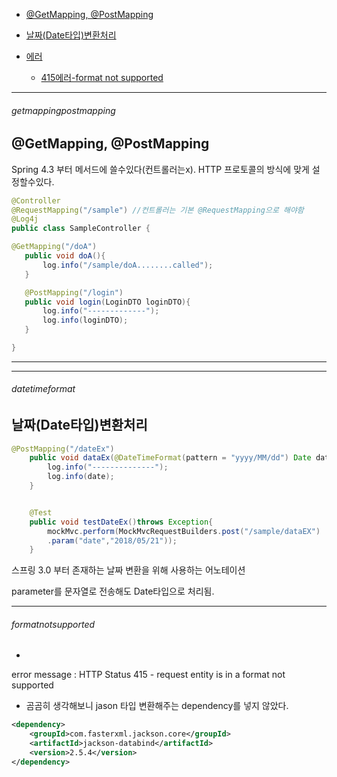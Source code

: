 - [@GetMapping, @PostMapping](#getmappingpostmapping)
- [날짜(Date타입)변환처리](#datetimeformat)

- [에러](#error)
    - [415에러-format not supported](#formatnotsupported)

---


###### getmappingpostmapping

@GetMapping, @PostMapping
-

Spring 4.3 부터 메서드에 쓸수있다(컨트롤러는x). HTTP 프로토콜의 방식에 맞게 설정할수있다.

```java
@Controller
@RequestMapping("/sample") //컨트롤러는 기본 @RequestMapping으로 해야함
@Log4j
public class SampleController {

@GetMapping("/doA")
   public void doA(){
       log.info("/sample/doA........called");
   }

   @PostMapping("/login")
   public void login(LoginDTO loginDTO){
       log.info("-------------");
       log.info(loginDTO);
   }

}
```
---

---



###### datetimeformat

날짜(Date타입)변환처리
-

```java
@PostMapping("/dateEx")
    public void dataEx(@DateTimeFormat(pattern = "yyyy/MM/dd") Date date){
        log.info("--------------");
        log.info(date);
    }


    @Test
    public void testDateEx()throws Exception{
        mockMvc.perform(MockMvcRequestBuilders.post("/sample/dataEX")
        .param("date","2018/05/21"));
    }
```

스프링 3.0 부터 존재하는 날짜 변환을 위해 사용하는 어노테이션

parameter를 문자열로 전송해도 Date타입으로 처리됨.


---


###### formatnotsupported
-

error message :  HTTP Status 415 - request entity is in a format not supported

- 곰곰히 생각해보니 jason 타입 변환해주는 dependency를 넣지 않았다.

```xml
<dependency>
	<groupId>com.fasterxml.jackson.core</groupId>
	<artifactId>jackson-databind</artifactId>
	<version>2.5.4</version>
</dependency>
```
